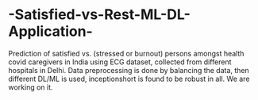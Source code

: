 # -Satisfied-vs-Rest-ML-DL-Application-
Prediction of satisfied vs. (stressed or burnout) persons amongst health covid caregivers in India using ECG dataset, collected from different hospitals in Delhi. Data preprocessing is done by balancing the data, then different DL/ML is used, inceptionshort is found to be robust in all. We are working on it.
